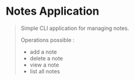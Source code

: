 # Notes Application
>Simple CLI application for managing notes.
>
>Operations possible :
> - add a note
> - delete a note
> - view a note
> - list all notes


